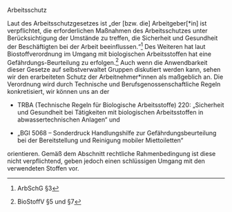 Arbeitsschutz

Laut des Arbeitsschutzgesetzes ist „der \[bzw. die\] Arbeitgeber\[\*in\] ist verpflichtet, die erforderlichen Maßnahmen des Arbeitsschutzes unter Berücksichtigung der Umstände zu treffen, die Sicherheit und Gesundheit der Beschäftigten bei der Arbeit beeinflussen.“[^1] Des Weiteren hat laut Biostoffverordnung im Umgang mit biologischen Arbeitsstoffen hat eine Gefährdungs-Beurteilung zu erfolgen.[^2]  Auch wenn die Anwendbarkeit dieser Gesetze auf selbstverwaltet Gruppen diskutiert werden kann, sehen wir den erarbeiteten Schutz der Arbeitnehmer\*innen als maßgeblich an. Die Verordnung wird durch Technische und Berufsgenossenschaftliche Regeln konkretisiert, wir können uns an der

* TRBA \(Technische Regeln für Biologische Arbeitsstoffe\) 220: „Sicherheit  und  Gesundheit  bei  Tätigkeiten  mit  biologischen Arbeitsstoffen in abwassertechnischen Anlagen“ und

* „BGI 5068 – Sonderdruck Handlungshilfe zur Gefährdungsbeurteilung bei der Bereitstellung und Reinigung mobiler Miettoiletten“ 

orientieren. Gemäß dem Abschnitt rechtliche Rahmenbedingung ist diese nicht verpflichtend, geben jedoch einen schlüssigen Umgang mit den verwendeten Stoffen vor.

[^1]: ArbSchG §3

[^2]: BioStoffV §5 und §7

